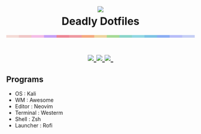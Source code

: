 
<h1 align="center">
  <img src="https://github.com/synvatto/artixdots/blob/main/assets/pngwing.com.png" width="100px" /> <br>
  Deadly Dotfiles<br>
  <img src="./assets/9CEF2192-7F03-4E82-9F5D-5A60B3E568C4.png" width="600px" /> <br>
  <div align="center">

  <div align="center">
   <p></p>
   <a href="">
      <img src="https://img.shields.io/github/issues/synvatto/nixdots?color=f5a97f&labelColor=24273a&style=for-the-badge">
   </a>
   <a href="https://github.com/sioodmy/dotfiles/stargazers">
      <img src="https://img.shields.io/github/stars/synvatto/nixdots?color=c6a0f6&labelColor=24273a&style=for-the-badge">
   </a>
   <a href="https://github.com/sioodmy/dotfiles/">
      <img src="https://img.shields.io/github/repo-size/synvatto/nixdots?color=ee99a0&labelColor=24273a&style=for-the-badge">
   </a>

  <img alt="" src="https://badges.pufler.dev/visits/synvatto/nixdots?style=for-the-badge&color=a6da95&logoColor=white&labelColor=24273a"/>
   <br>
</div>
</h1>

  
## Programs

  - OS : Kali
  - WM : Awesome
  - Editor : Neovim
  - Terminal : Westerm
  - Shell : Zsh
  - Launcher : Rofi


